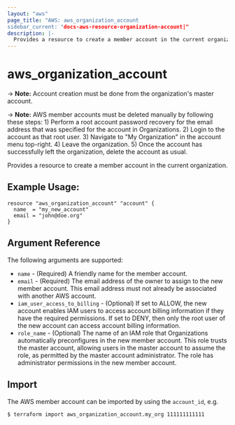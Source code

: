 ```yaml
---
layout: "aws"
page_title: "AWS: aws_organization_account
sidebar_current: "docs-aws-resource-organization-account|"
description: |-
  Provides a resource to create a member account in the current organization.
---
```


# aws\_organization\_account
 
-> **Note:** Account creation must be done from the organization's master account.

-> **Note:** AWS member accounts must be deleted manually by following these steps: 1) Perform a root account password recovery for the email address that was specified for the account in Organizations. 2) Login to the account as that root user. 3) Navigate to "My Organization" in the account menu top-right. 4) Leave the organization. 5) Once the account has successfully left the organization, delete the account as usual.


Provides a resource to create a member account in the current organization.

## Example Usage:

```hcl
resource "aws_organization_account" "account" {
  name  = "my_new_account"
  email = "john@doe.org"
}
```

## Argument Reference

The following arguments are supported:

* `name` - (Required) A friendly name for the member account.
* `email` - (Required) The email address of the owner to assign to the new member account. This email address must not already be associated with another AWS account.
* `iam_user_access_to_billing` - (Optional) If set to ALLOW, the new account enables IAM users to access account billing information if they have the required permissions. If set to DENY, then only the root user of the new account can access account billing information.
* `role_name` - (Optional) The name of an IAM role that Organizations automatically preconfigures in the new member account. This role trusts the master account, allowing users in the master account to assume the role, as permitted by the master account administrator. The role has administrator permissions in the new member account. 

## Import

The AWS member account can be imported by using the `account_id`, e.g.

```
$ terraform import aws_organization_account.my_org 111111111111
```
